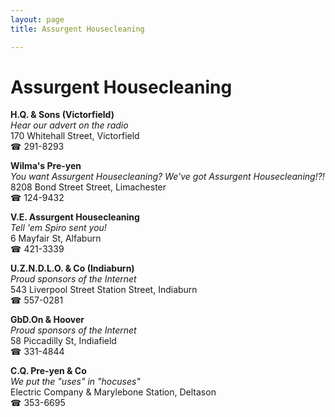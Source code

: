 ```yaml
---
layout: page 
title: Assurgent Housecleaning

---
```



# Assurgent Housecleaning


 **H.Q. & Sons (Victorfield)**  
_Hear our advert on the radio_  
170 Whitehall Street, Victorfield  
☎ 291-8293

**Wilma's Pre-yen**  
_You want Assurgent Housecleaning? We've got Assurgent Housecleaning!?!_  
8208 Bond Street Street, Limachester  
☎ 124-9432

**V.E. Assurgent Housecleaning**  
_Tell 'em Spiro sent you!_  
6 Mayfair St, Alfaburn  
☎ 421-3339

**U.Z.N.D.L.O. & Co (Indiaburn)**  
_Proud sponsors of the Internet_  
543 Liverpool Street Station Street, Indiaburn  
☎ 557-0281

**GbD.On & Hoover**  
_Proud sponsors of the Internet_  
58 Piccadilly St, Indiafield  
☎ 331-4844

**C.Q. Pre-yen & Co**  
_We put the "uses" in "hocuses"_  
Electric Company & Marylebone Station, Deltason  
☎ 353-6695

